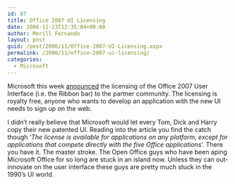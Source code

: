 ```yaml
---
id: 87
title: Office 2007 UI Licensing
date: 2006-11-23T12:35:04+00:00
author: Merill Fernando
layout: post
guid: /post/2006/11/Office-2007-UI-Licensing.aspx
permalink: /2006/11/office-2007-ui-licensing/
categories:
  - Microsoft
---
```

<p>Microsoft this week <a href="http://www.microsoft.com/presspass/features/2006/nov06/11-21officeui.mspx">announced</a> the licensing of the Office 2007 User Interface (i.e. the Ribbon bar) to the partner community. The licensing is royalty free, anyone who wants to develop an application with the new UI needs to sign up on the web.</p>
<p>I didn&rsquo;t really believe that Microsoft would let every Tom, Dick and Harry copy their new patented UI. Reading into the article you find the catch though &lsquo;<em>The license is available for applications on any platform, except for applications that compete directly with the five Office applications</em>&rsquo;. There you have it. The master stroke. The Open Office guys who have been aping Microsoft Office for so long are stuck in an island now. Unless they can out-innovate on the user interface these guys are pretty much stuck in the 1990&rsquo;s UI world.</p>